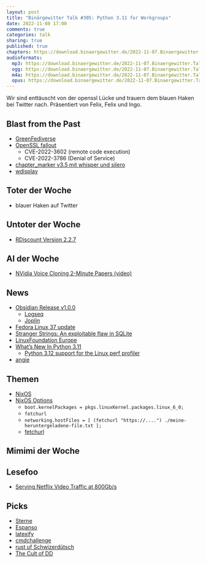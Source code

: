 ```yaml
---
layout: post
title: "Binärgewitter Talk #305: Python 3.11 for Workgroups"
date: 2022-11-08 17:00
comments: true
categories: talk
sharing: true
published: true
chapters: https://download.binaergewitter.de/2022-11-07.Binaergewitter.Talk.305.chapters.txt
audioformats:
  mp3: https://download.binaergewitter.de/2022-11-07.Binaergewitter.Talk.305.mp3
  ogg: https://download.binaergewitter.de/2022-11-07.Binaergewitter.Talk.305.ogg
  m4a: https://download.binaergewitter.de/2022-11-07.Binaergewitter.Talk.305.m4a
  opus: https://download.binaergewitter.de/2022-11-07.Binaergewitter.Talk.305.opus
---
```


Wir sind enttäuscht von der openssl Lücke und trauern dem blauen Haken bei Twitter nach.
Präsentiert von Felix, Felix und Ingo.

## Blast from the Past
- [GreenFediverse]( https://greenfediverse.codeberg.page/green-instances/ )
- [OpenSSL fallout]( https://blog.checkpoint.com/2022/11/01/openssl-vulnerability-cve-2022-3602-remote-code-execution-and-cve-2022-3786-denial-of-service-check-point-research-update/ )
  * CVE-2022-3602 (remote code execution)
  * CVE-2022-3786 (Denial of Service)
- [chapter_marker v3.5 mit whisper und silero]( https://github.com/Binaergewitter/chapter-marker_v3/commit/f68c2b57531f4dac69f62ca2eca08cdbb716aa1e )
- [wdisplay]( https://blog.binaergewitter.de/2022/10/04/binaergewitter-talk-number-303-pyrolyse/#isso-2201 ) 

## Toter der Woche
- blauer Haken auf Twitter

## Untoter der Woche
- [RDiscount Version 2.2.7]( https://github.com/davidfstr/rdiscount/commit/798dfbf76fbab3baf6f27cdc2ddb69d2cf98e629 )

## AI der Woche
- [NVidia Voice Cloning 2-Minute Papers (video)]( https://www.youtube.com/watch?v=k54cpsAbMn4 )

## News
- [Obsidian Release v1.0.0]( https://forum.obsidian.md/t/obsidian-release-v1-0-0/44873 )
  * [Logseq]( https://logseq.com/ )
  * [Joplin]( https://joplinapp.org/ )
- [Fedora Linux 37 update]( https://fedoramagazine.org/fedora-linux-37-update/ )
- [Stranger Strings: An exploitable flaw in SQLite]( https://blog.trailofbits.com/2022/10/25/sqlite-vulnerability-july-2022-library-api/ )
- [LinuxFoundation Europe]( https://linuxfoundation.eu/ )
- [What’s New In Python 3.11]( https://docs.python.org/3/whatsnew/3.11.html )
  * [Python 3.12 support for the Linux perf profiler]( https://docs.python.org/dev/howto/perf_profiling.html )
- [angie]( https://linuxnews.de/2022/11/03/angie-nginx-fork-vorgestellt/ )

## Themen
- [NixOS]( https://l33tsource.com/blog/2022/11/06/Build-a-dns-server-on-NixOS/ )
- [NixOS Options]( https://search.nixos.org/options )
  - `boot.kernelPackages = pkgs.linuxKernel.packages.linux_6_0;`
  - `fetchurl`
  - `networking.hostFiles = [ (fetchurl "https://....") ./meine-heruntergeladene-file.txt ];` 
  - [fetchurl]( https://nixos.org/manual/nixpkgs/stable/#fetchurl )

## Mimimi der Woche

## Lesefoo
- [Serving Netflix Video Traffic at 800Gb/s]( https://twitter.com/ocochardlabbe/status/1560742327471194112 )

## Picks
- [Sterne](https://stars.chromeexperiments.com/ )
- [Espanso]( https://espanso.org/ )
- [latexify]( https://twitter.com/veorq/status/1576873097063321605 )
- [cmdchallenge]( https://cmdchallenge.com/ )
- [rust uf Schwizerdütsch]( https://github.com/Georg-code/roeschti )
- [The Cult of DD]( https://eklitzke.org/the-cult-of-dd )
